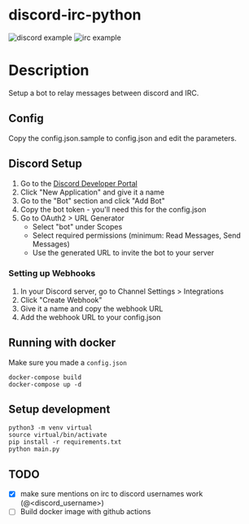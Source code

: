 # discord-irc-python

![discord example](https://i.imgur.com/SCU0ktL.png)
![irc example](https://i.imgur.com/PUkiiqk.png)


# Description
Setup a bot to relay messages between discord and IRC.

## Config
Copy the config.json.sample to config.json and edit the parameters.

## Discord Setup
1. Go to the [Discord Developer Portal](https://discord.com/developers/applications)
2. Click "New Application" and give it a name
3. Go to the "Bot" section and click "Add Bot"
4. Copy the bot token - you'll need this for the config.json
5. Go to OAuth2 > URL Generator
   - Select "bot" under Scopes
   - Select required permissions (minimum: Read Messages, Send Messages)
   - Use the generated URL to invite the bot to your server

### Setting up Webhooks
1. In your Discord server, go to Channel Settings > Integrations
2. Click "Create Webhook"
3. Give it a name and copy the webhook URL
4. Add the webhook URL to your config.json

## Running with docker
Make sure you made a `config.json`

```
docker-compose build
docker-compose up -d
```

## Setup development 

```
python3 -m venv virtual
source virtual/bin/activate
pip install -r requirements.txt
python main.py
```

## TODO
- [x] make sure mentions on irc to discord usernames work (@<discord_username>)
- [ ] Build docker image with github actions
